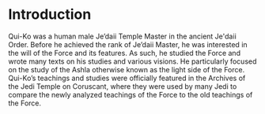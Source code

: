 # Introduction

Qui-Ko was a human male Je’daii Temple Master in the ancient Je'daii Order.
Before he achieved the rank of Je’daii Master, he was interested in the will of the Force and its features.
As such, he studied the Force and wrote many texts on his studies and various visions.
He particularly focused on the study of the Ashla otherwise known as the light side of the Force.
Qui-Ko’s teachings and studies were officially featured in the Archives of the Jedi Temple on Coruscant, where they were used by many Jedi to compare the newly analyzed teachings of the Force to the old teachings of the Force.
